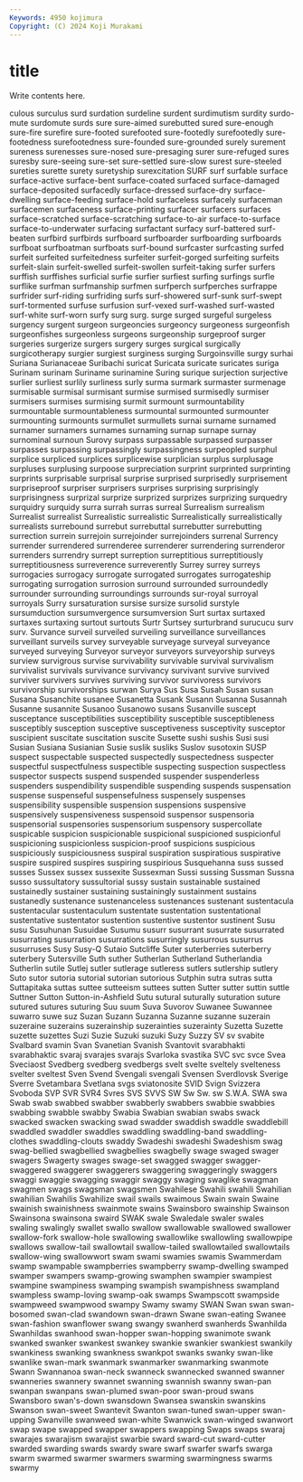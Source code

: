 ```yaml
---
Keywords: 4950 kojimura
Copyright: (C) 2024 Koji Murakami
---
```


# title

Write contents here.



culous surculus surd
surdation surdeline surdent surdimutism surdity surdo-mute surdomute surds sure sure-aimed
surebutted sured sure-enough sure-fire surefire sure-footed surefooted sure-footedly surefootedly sure-footedness
surefootedness sure-founded sure-grounded surely surement sureness surenesses sure-nosed sure-presaging surer
sure-refuged sures suresby sure-seeing sure-set sure-settled sure-slow surest sure-steeled sureties
surette surety suretyship surexcitation SURF surf surfable surface surface-active surface-bent
surface-coated surfaced surface-damaged surface-deposited surfacedly surface-dressed surface-dry surface-dwelling surface-feeding surface-hold
surfaceless surfacely surfaceman surfacemen surfaceness surface-printing surfacer surfacers surfaces surface-scratched
surface-scratching surface-to-air surface-to-surface surface-to-underwater surfacing surfactant surfacy surf-battered surf-beaten surfbird
surfbirds surfboard surfboarder surfboarding surfboards surfboat surfboatman surfboats surf-bound surfcaster
surfcasting surfed surfeit surfeited surfeitedness surfeiter surfeit-gorged surfeiting surfeits surfeit-slain
surfeit-swelled surfeit-swollen surfeit-taking surfer surfers surffish surffishes surficial surfie surfier
surfiest surfing surfings surfle surflike surfman surfmanship surfmen surfperch surfperches
surfrappe surfrider surf-riding surfriding surfs surf-showered surf-sunk surf-swept surf-tormented surfuse
surfusion surf-vexed surf-washed surf-wasted surf-white surf-worn surfy surg surg. surge
surged surgeful surgeless surgency surgent surgeon surgeoncies surgeoncy surgeoness surgeonfish
surgeonfishes surgeonless surgeons surgeonship surgeproof surger surgeries surgerize surgers surgery
surges surgical surgically surgicotherapy surgier surgiest surginess surging Surgoinsville surgy
surhai Suriana Surianaceae Suribachi suricat Suricata suricate suricates suriga Surinam
surinam Suriname surinamine Suring surique surjection surjective surlier surliest surlily
surliness surly surma surmark surmaster surmenage surmisable surmisal surmisant surmise
surmised surmisedly surmiser surmisers surmises surmising surmit surmount surmountability surmountable
surmountableness surmountal surmounted surmounter surmounting surmounts surmullet surmullets surnai surname
surnamed surnamer surnamers surnames surnaming surnap surnape surnay surnominal surnoun
Surovy surpass surpassable surpassed surpasser surpasses surpassing surpassingly surpassingness surpeopled
surphul surplice surpliced surplices surplicewise surplician surplus surplusage surpluses surplusing
surpoose surpreciation surprint surprinted surprinting surprints surprisable surprisal surprise surprised
surprisedly surprisement surpriseproof surpriser surprisers surprises surprising surprisingly surprisingness surprizal
surprize surprized surprizes surprizing surquedry surquidry surquidy surra surrah surras
surreal Surrealism surrealism Surrealist surrealist Surrealistic surrealistic Surrealistically surrealistically surrealists
surrebound surrebut surrebuttal surrebutter surrebutting surrection surrein surrejoin surrejoinder surrejoinders
surrenal Surrency surrender surrendered surrenderee surrenderer surrendering surrenderor surrenders surrendry
surrept surreption surreptitious surreptitiously surreptitiousness surreverence surreverently Surrey surrey surreys
surrogacies surrogacy surrogate surrogated surrogates surrogateship surrogating surrogation surrosion surround
surrounded surroundedly surrounder surrounding surroundings surrounds sur-royal surroyal surroyals Surry
sursaturation sursise sursize sursolid surstyle sursumduction sursumvergence sursumversion Surt surtax
surtaxed surtaxes surtaxing surtout surtouts Surtr Surtsey surturbrand surucucu surv
surv. Survance surveil surveiled surveiling surveillance surveillances surveillant surveils survey
surveyable surveyage surveyal surveyance surveyed surveying Surveyor surveyor surveyors surveyorship
surveys surview survigrous survise survivability survivable survival survivalism survivalist survivals
survivance survivancy survivant survive survived surviver survivers survives surviving survivor
survivoress survivors survivorship survivorships surwan Surya Sus Susa Susah Susan
susan Susana Susanchite susanee Susanetta Susank Susann Susanna Susannah Susanne
susannite Susanoo Susanowo susans Susanville suscept susceptance susceptibilities susceptibility susceptible
susceptibleness susceptibly susception susceptive susceptiveness susceptivity susceptor suscipient suscitate suscitation
suscite Susette sushi sushis Susi susi Susian Susiana Susianian Susie
suslik susliks Suslov susotoxin SUSP suspect suspectable suspected suspectedly suspectedness
suspecter suspectful suspectfulness suspectible suspecting suspection suspectless suspector suspects suspend
suspended suspender suspenderless suspenders suspendibility suspendible suspending suspends suspensation suspense
suspenseful suspensefulness suspensely suspenses suspensibility suspensible suspension suspensions suspensive suspensively
suspensiveness suspensoid suspensor suspensoria suspensorial suspensories suspensorium suspensory suspercollate suspicable
suspicion suspicionable suspicional suspicioned suspicionful suspicioning suspicionless suspicion-proof suspicions suspicious
suspiciously suspiciousness suspiral suspiration suspiratious suspirative suspire suspired suspires suspiring
suspirious Susquehanna suss sussed susses Sussex sussex sussexite Sussexman Sussi
sussing Sussman Sussna susso sussultatory sussultorial sussy sustain sustainable sustained
sustainedly sustainer sustaining sustainingly sustainment sustains sustanedly sustenance sustenanceless sustenances
sustenant sustentacula sustentacular sustentaculum sustentate sustentation sustentational sustentative sustentator sustention
sustentive sustentor sustinent Susu susu Susuhunan Susuidae Susumu susurr susurrant
susurrate susurrated susurrating susurration susurrations susurringly susurrous susurrus susurruses Susy
Susy-Q Sutaio Sutcliffe Suter suterberries suterberry suterbery Sutersville Suth suther
Sutherlan Sutherland Sutherlandia Sutherlin sutile Sutlej sutler sutlerage sutleress sutlers
sutlership sutlery Suto sutor sutoria sutorial sutorian sutorious Sutphin sutra
sutras sutta Suttapitaka suttas suttee sutteeism suttees sutten Sutter sutter
suttin suttle Suttner Sutton Sutton-in-Ashfield Sutu sutural suturally suturation suture
sutured sutures suturing Suu suum Suva Suvorov Suwanee Suwannee suwarro
suwe suz Suzan Suzann Suzanna Suzanne suzanne suzerain suzeraine suzerains
suzerainship suzerainties suzerainty Suzetta Suzette suzette suzettes Suzi Suzie Suzuki
suzuki Suzy Suzzy SV sv svabite Svalbard svamin Svan Svanetian
Svanish Svantovit svarabhakti svarabhaktic svaraj svarajes svarajs Svarloka svastika SVC
svc svce Svea Sveciaost Svedberg svedberg svedbergs svelt svelte sveltely
svelteness svelter sveltest Sven Svend Svengali svengali Svensen Sverdlovsk Sverige
Sverre Svetambara Svetlana svgs sviatonosite SVID Svign Svizzera Svoboda SVP
SVR SVR4 Svres SVS SVVS SW Sw Sw. sw S.W.A.
SWA swa Swab swab swabbed swabber swabberly swabbers swabbie swabbies
swabbing swabble swabby Swabia Swabian swabian swabs swack swacked swacken
swacking swad swadder swaddish swaddle swaddlebill swaddled swaddler swaddles swaddling
swaddling-band swaddling-clothes swaddling-clouts swaddy Swadeshi swadeshi Swadeshism swag swag-bellied swagbellied
swagbellies swagbelly swage swaged swager swagers Swagerty swages swage-set swagged
swagger swagger- swaggered swaggerer swaggerers swaggering swaggeringly swaggers swaggi swaggie
swagging swaggir swaggy swaging swaglike swagman swagmen swags swagsman swagsmen
Swahilese Swahili swahili Swahilian swahilian Swahilis Swahilize swail swails swaimous
Swain swain Swaine swainish swainishness swainmote swains Swainsboro swainship Swainson
Swainsona swainsona swaird SWAK swale Swaledale swaler swales swaling swalingly
swallet swallo swallow swallowable swallowed swallower swallow-fork swallow-hole swallowing swallowlike
swallowling swallowpipe swallows swallow-tail swallowtail swallow-tailed swallowtailed swallowtails swallow-wing swallowwort
swam swami swamies swamis Swammerdam swamp swampable swampberries swampberry swamp-dwelling
swamped swamper swampers swamp-growing swamphen swampier swampiest swampine swampiness swamping
swampish swampishness swampland swampless swamp-loving swamp-oak swamps Swampscott swampside swampweed
swampwood swampy Swamy swamy SWAN Swan swan swan-bosomed swan-clad swandown
swan-drawn Swane swan-eating Swanee swan-fashion swanflower swang swangy swanherd swanherds
Swanhilda Swanhildas swanhood swan-hopper swan-hopping swanimote swank swanked swanker swankest
swankey swankie swankier swankiest swankily swankiness swanking swankness swankpot swanks
swanky swan-like swanlike swan-mark swanmark swanmarker swanmarking swanmote Swann Swannanoa
swan-neck swanneck swannecked swanned swanner swanneries swannery swannet swanning swannish
swanny swan-pan swanpan swanpans swan-plumed swan-poor swan-proud swans Swansboro swan's-down
swansdown Swansea swanskin swanskins Swanson swan-sweet Swantevit Swanton swan-tuned swan-upper
swan-upping Swanville swanweed swan-white Swanwick swan-winged swanwort swap swape swapped
swapper swappers swapping Swaps swaps swaraj swarajes swarajism swarajist swarbie
sward sward-cut sward-cutter swarded swarding swards swardy sware swarf swarfer
swarfs swarga swarm swarmed swarmer swarmers swarming swarmingness swarms swarmy
